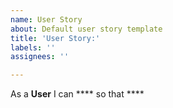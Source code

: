 ```yaml
---
name: User Story
about: Default user story template
title: 'User Story:'
labels: ''
assignees: ''

---
```


As a **User** I can **** so that ****
